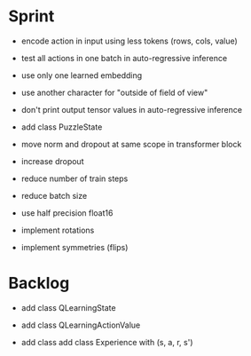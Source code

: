 # Sprint

- encode action in input using less tokens (rows, cols, value)
- test all actions in one batch in auto-regressive inference
- use only one learned embedding
- use another character for "outside of field of view"
- don't print output tensor values in auto-regressive inference
- add class PuzzleState
- move norm and dropout at same scope in transformer block
- increase dropout

- reduce number of train steps
- reduce batch size

- use half precision float16
- implement rotations
- implement symmetries (flips)

# Backlog

- add class QLearningState
- add class QLearningActionValue

- add class add class Experience with (s, a, r, s')
